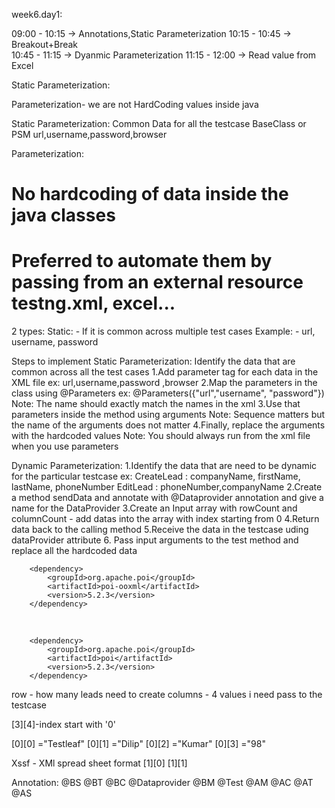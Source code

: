 week6.day1:

09:00 - 10:15 -> Annotations,Static Parameterization
10:15 - 10:45 -> Breakout+Break  
10:45 - 11:15 -> Dyanmic Parameterization
11:15 - 12:00 -> Read value from Excel




Static Parameterization:

Parameterization- we are not HardCoding values inside java

Static Parameterization:
Common Data for all the testcase
BaseClass or PSM
url,username,password,browser



Parameterization:
# No hardcoding of data inside the java classes
# Preferred to automate them by passing from an external resource testng.xml, excel...

2 types:
Static: - If it is common across multiple test cases Example: - url, username, password 

Steps to implement Static Parameterization:
Identify the data that are common across all the test cases
1.Add parameter tag for each data in the XML file ex:
url,username,password ,browser
2.Map the parameters in the class using @Parameters ex: @Parameters({"url","username", "password"})
Note: The name should exactly match the names in the xml
3.Use that parameters inside the method using arguments
 Note: Sequence matters but the name of the arguments does not matter
4.Finally, replace the arguments with the hardcoded values
Note: You should always run from the xml file when you use parameters

Dynamic Parameterization:
1.Identify the data that are need to be dynamic for the particular testcase
 ex: CreateLead : companyName, firstName, lastName, phoneNumber EditLead : phoneNumber,companyName
2.Create a method sendData and annotate with @Dataprovider annotation and give a name for the DataProvider
3.Create an Input array with rowCount and columnCount - add datas into the array with index starting from 0
4.Return data back to the calling method
5.Receive the data in the testcase uding dataProvider attribute
6. Pass input arguments to the test method and replace all the hardcoded data



        <dependency>​
			<groupId>org.apache.poi</groupId>​
			<artifactId>poi-ooxml</artifactId>​
			<version>5.2.3</version>​
		</dependency>​

​

		<dependency>​
			<groupId>org.apache.poi</groupId>​
			<artifactId>poi</artifactId>​
			<version>5.2.3</version>
		</dependency> ​


row - how many leads need to create
columns - 4 values i need pass to the testcase

[3][4]-index start with '0'

[0][0]    ="Testleaf"
[0][1]    ="Dilip"
[0][2]    ="Kumar"
[0][3]    ="98"

Xssf - XMl spread sheet format
[1][0]
[1][1]

Annotation:
@BS
@BT
@BC
@Dataprovider
@BM
@Test
@AM
@AC
@AT
@AS

